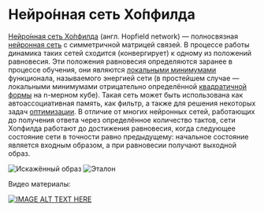 # Нейро́нная сеть Хо́пфилда

[Нейро́нная сеть Хо́пфилда](https://ru.wikipedia.org/wiki/%D0%9D%D0%B5%D0%B9%D1%80%D0%BE%D0%BD%D0%BD%D0%B0%D1%8F_%D1%81%D0%B5%D1%82%D1%8C_%D0%A5%D0%BE%D0%BF%D1%84%D0%B8%D0%BB%D0%B4%D0%B0) (англ. Hopfield network) — полносвязная [нейронная сеть](https://ru.wikipedia.org/wiki/%D0%98%D1%81%D0%BA%D1%83%D1%81%D1%81%D1%82%D0%B2%D0%B5%D0%BD%D0%BD%D0%B0%D1%8F_%D0%BD%D0%B5%D0%B9%D1%80%D0%BE%D0%BD%D0%BD%D0%B0%D1%8F_%D1%81%D0%B5%D1%82%D1%8C) с симметричной матрицей связей. В процессе работы динамика таких сетей сходится (конвергирует) к одному из положений равновесия. Эти положения равновесия определяются заранее в процессе обучения, они являются [локальными минимумами](https://ru.wikipedia.org/wiki/%D0%AD%D0%BA%D1%81%D1%82%D1%80%D0%B5%D0%BC%D1%83%D0%BC) функционала, называемого энергией сети (в простейшем случае — локальными минимумами отрицательно определённой [квадратичной формы](https://ru.wikipedia.org/wiki/%D0%9A%D0%B2%D0%B0%D0%B4%D1%80%D0%B0%D1%82%D0%B8%D1%87%D0%BD%D0%B0%D1%8F_%D1%84%D0%BE%D1%80%D0%BC%D0%B0  ) на n-мерном кубе). Такая сеть может быть использована как автоассоциативная память, как фильтр, а также для решения некоторых задач [оптимизации](https://ru.wikipedia.org/wiki/%D0%9E%D0%BF%D1%82%D0%B8%D0%BC%D0%B8%D0%B7%D0%B0%D1%86%D0%B8%D1%8F_(%D0%BC%D0%B0%D1%82%D0%B5%D0%BC%D0%B0%D1%82%D0%B8%D0%BA%D0%B0)). В отличие от многих нейронных сетей, работающих до получения ответа через определённое количество тактов, сети Хопфилда работают до достижения равновесия, когда следующее состояние сети в точности равно предыдущему: начальное состояние является входным образом, а при равновесии получают выходной образ.

![Искажённый образ](https://upload.wikimedia.org/wikipedia/ru/4/4f/HopfieldDogNoised.jpg)
![Эталон](https://upload.wikimedia.org/wikipedia/ru/a/a2/HopfieldDog.jpg)

Видео материалы:

[![IMAGE ALT TEXT HERE](https://img.youtube.com/vi/W7ux1RfOQeM/2.jpg)](https://www.youtube.com/watch?v=W7ux1RfOQeM)
